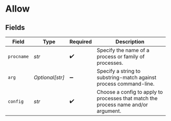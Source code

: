 # Allow


## Fields

| Field                                                                              | Type                                                                               | Required                                                                           | Description                                                                        |
| ---------------------------------------------------------------------------------- | ---------------------------------------------------------------------------------- | ---------------------------------------------------------------------------------- | ---------------------------------------------------------------------------------- |
| `procname`                                                                         | *str*                                                                              | :heavy_check_mark:                                                                 | Specify the name of a process or family of processes.                              |
| `arg`                                                                              | *Optional[str]*                                                                    | :heavy_minus_sign:                                                                 | Specify a string to substring-match against process command-line.                  |
| `config`                                                                           | *str*                                                                              | :heavy_check_mark:                                                                 | Choose a config to apply to processes that match the process name and/or argument. |